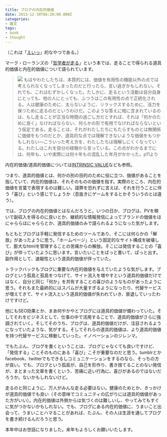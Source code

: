 ```yaml
---
title: ブログの内在的価値
date: 2013-12-30T06:20:00.000Z
categories:
- 雑文
tags:
- book
- thought
---
```

（これは「[えいっ](http://kotoripiyopiyo.com/2013/12/yorinuki201320131227.html)」的なやつである。）

マーク・ローランズの「[哲学者が走る](http://www.amazon.co.jp/gp/product/4560083215/ref=as_li_ss_il?ie=UTF8&camp=247&creative=7399&creativeASIN=4560083215&linkCode=as2&tag=yutakayamaguc-22)」という本では、走ることで得られる道具的価値と内在的価値について語られています。

<!-- more -->

> [![](http://ws-fe.amazon-adsystem.com/widgets/q?_encoding=UTF8&ASIN=4560083215&Format=_SL160_&ID=AsinImage&MarketPlace=JP&ServiceVersion=20070822&WS=1&tag=yutakayamaguc-22)](http://www.amazon.co.jp/gp/product/4560083215/ref=as_li_ss_il?ie=UTF8&camp=247&creative=7399&creativeASIN=4560083215&linkCode=as2&tag=yutakayamaguc-22) もはやわたしたちは、本質的には、価値を有用性の機能以外の点では考えられなくなってしまったのだと行ったら、言い過ぎかもしれない。それでも、これはむずかしくなった。たしかに、走るという活動は自分自身にとっても、他の人にとっても、ふつうはこの有用性の点で正統化される。人は健康のために、太らないように、リラックスするために、活力を保つために走るのだというわけだ。このような答えに暗に含まれているのは、もし走ることが正当な時間の過ごし方だとすれば、それは「何かのために良く」なければならない、何らかの形で有用でなければならないという仮定である。走ることは、それがわたしたちにもたらすものとは無関係に価値をもつのだとか、道具的な点では理解できないような価値をもつかもしれない—こういった考え方を、わたしたちは理解しにくくなっている。わたしはこれを自分の経験から言っている。この点がわかるまでには、何年も、いや実際には何十年もの混乱した年月がかかった。p11より

内在的価値/道具的価値については[INTRINSIC VALUE](http://plaza.umin.ac.jp/kodama/ethics/wordbook/intrinsic.html)なども参照。

つまり、道具的価値とは、何かの別の目的のために役に立つ、価値があることを指していて、内在的価値は、それそのものの価値を指す。実際のところ、内在的価値を言葉で表現するのは難しい。語弊を恐れずに言えば、それを行うことに伴う「喜び」という感じでしょうか（息抜きにゲームをするとかそういうのとは違う）。

では、ブログの内在的価値とはなんだろうと。いつの日か、ブログは、PVを稼いで副収入を得るのに良いとか、継続的な情報発信によってブランドの価値をほにゃららほにゃららとか、道具的価値のみで語られるようになった気がします。

もともとブログは手軽に発信するためのツールであり、そこには何らかの「解放」があったように思う。「ホームページ」という固定的なサイト構成を破壊して、膨大なhtmlを管理することの苦痛からの解放。そこには発信することの「喜び」が伴っていたように思います。言いたいことをぱっと書いて、ぱっと出す。副作用として、速報性という道具的価値が伴っていた。

トラックバックもブログに重要な内在的価値を与えていたような気がします。ブログという孤島と孤島をつなげて、サイト流入を増やすという道具的価値だけではなく、自分と同じ「何か」を共有することの喜びのようなものがあったように思う。それもまた最終的にはスパムが大量すぎるようになったり、代替サービスが増えてきて、サイト流入という道具的価値が失われていき、衰退していったわけですけど。

他にもSEO効果とか、まあ何やかやとブログには道具的価値が備わっていた。そしてそれをビジネスとして、仕事の中で活用することで、道具的価値がさらに強調されていく。そしてそのうち、ブログは、道具的価値だけが、注目されるようになっていたような、気がする。そしてそれらの道具的価値は、より道具的価値を持つ代替サービスに移動していった。イノベーションのジレンマ。

でもたぶん、ブログを書くということは、ブログじゃなくても良いですけど、「発信する」ことそのものにある「喜び」こそが重要なのだと思う。tumblrとかfacebook、twitterでもできるしコミュニケーションをするのなら、そっちの方が良い。でも、ブログという孤島が、自己を形作り、書き捨てることのない発信が、まとまった文章を書くという、苦痛に近い行為に、喜びがあるのではないだろうか。ないかもしれないけど。

走るのと同じように、万人がみんな走る必要はない。健康のためとか、きっかけが道具的価値でも良い（その意味でコミュニティの広がりには道具的価値があった方がいい）。内在的価値は外側からは気づくのは難しいし、やってみてもすぐに気がつかないかもしれない。でも、ブログにある内在的価値に、うまいこと出会って、うまいことハマることがあれば、たぶん、その人は生涯を通してブログを書き続けるんだろうと思う。

本年中はお世話になりました。来年もよろしくお願いいたします。
